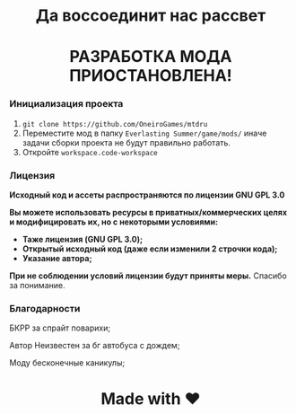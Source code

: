<h1 align="center">Да воссоединит нас рассвет</h1>
<h1 align="center">РАЗРАБОТКА МОДА ПРИОСТАНОВЛЕНА!</h1>

### Инициализация проекта
1. ```git clone https://github.com/OneiroGames/mtdru```
2. Переместите мод в папку ```Everlasting Summer/game/mods/``` иначе задачи сборки проекта не будут правильно работать.
3. Откройте ```workspace.code-workspace```

### Лицензия
**Исходный код и ассеты распространяются по лицензии GNU GPL 3.0**

**Вы можете использовать ресурсы в приватных/коммерческих целях и модифицировать их, но с некоторыми условиями:**
- **Таже лицензия (GNU GPL 3.0);**
- **Открытый исходный код (даже если изменили 2 строчки кода);**
- **Указание автора;**

**При не соблюдении условий лицензии будут приняты меры.** Спасибо за понимание.

### Благодарности
БКРР за спрайт поварихи;

Автор Неизвестен за бг автобуса с дождем;

Моду бесконечные каникулы;

#

<h1 align="center">Made with ❤️</h1>
